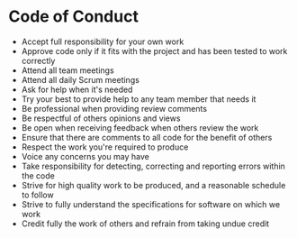 # Code of Conduct

- Accept full responsibility for your own work
- Approve code only if it fits with the project and has been tested to work correctly
- Attend all team meetings
- Attend all daily Scrum meetings 
- Ask for help when it's needed 
- Try your best to provide help to any team member that needs it 
- Be professional when providing review comments
- Be respectful of others opinions and views 
- Be open when receiving feedback when others review the work 
- Ensure that there are comments to all code for the benefit of others
- Respect the work you're required to produce 
- Voice any concerns you may have
- Take responsibility for detecting, correcting and reporting errors within the code
- Strive for high quality work to be produced, and a reasonable schedule to follow
- Strive to fully understand the specifications for software on which we work
- Credit fully the work of others and refrain from taking undue credit 

